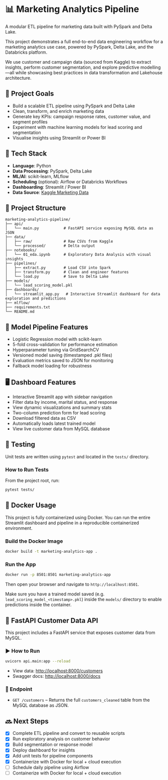 # 📊 Marketing Analytics Pipeline
A modular ETL pipeline for marketing data built with PySpark and Delta Lake.

This project demonstrates a full end-to-end data engineering workflow for a marketing analytics use case, powered by PySpark, Delta Lake, and the Databricks platform.

We use customer and campaign data (sourced from Kaggle) to extract insights, perform customer segmentation, and explore predictive modelling—all while showcasing best practices in data transformation and Lakehouse architecture.

## 🚀 Project Goals

- Build a scalable ETL pipeline using PySpark and Delta Lake
- Clean, transform, and enrich marketing data
- Generate key KPIs: campaign response rates, customer value, and segment profiles
- Experiment with machine learning models for lead scoring and segmentation
- Visualise insights using Streamlit or Power BI

## 🧱 Tech Stack

- **Language**: Python
- **Data Processing**: PySpark, Delta Lake
- **ML/AI**: scikit-learn, MLflow
- **Scheduling** (optional): Airflow or Databricks Workflows
- **Dashboarding**: Streamlit / Power BI
- **Data Source**: [Kaggle Marketing Data](https://www.kaggle.com/datasets/jackdaoud/marketing-data)

## 📁 Project Structure

```
marketing-analytics-pipeline/
├── api/
│   └── main.py           # FastAPI service exposing MySQL data as JSON
├── data/
│   ├── raw/              # Raw CSVs from Kaggle
│   └── processed/        # Delta output
├── notebooks/
│   └── 01_eda.ipynb      # Exploratory Data Analysis with visual insights
├── pipelines/
│   ├── extract.py        # Load CSV into Spark
│   ├── transform.py      # Clean and engineer features
│   └── load.py           # Save to Delta Lake
├── models/
│   └── lead_scoring_model.pkl
├── dashboards/
│   └── streamlit_app.py   # Interactive Streamlit dashboard for data exploration and predictions
├── mlflow/
├── requirements.txt
└── README.md
```

## 🧠 Model Pipeline Features

- Logistic Regression model with scikit-learn
- 5-fold cross-validation for performance estimation
- Hyperparameter tuning via GridSearchCV
- Versioned model saving (timestamped .pkl files)
- Evaluation metrics saved to JSON for monitoring
- Fallback model loading for robustness

## 🖥️ Dashboard Features

- Interactive Streamlit app with sidebar navigation
- Filter data by income, marital status, and response
- View dynamic visualizations and summary stats
- Two-column prediction form for lead scoring
- Download filtered data as CSV
- Automatically loads latest trained model
- View live customer data from MySQL database

## 🧪 Testing

Unit tests are written using `pytest` and located in the `tests/` directory.

### How to Run Tests

From the project root, run:

```bash
pytest tests/
```

## 🐳 Docker Usage

This project is fully containerized using Docker. You can run the entire Streamlit dashboard and pipeline in a reproducible containerized environment.

### Build the Docker Image

```bash
docker build -t marketing-analytics-app .
```

### Run the App

```bash
docker run -p 8501:8501 marketing-analytics-app
```

Then open your browser and navigate to `http://localhost:8501`.

Make sure you have a trained model saved (e.g. `lead_scoring_model_<timestamp>.pkl`) inside the `models/` directory to enable predictions inside the container.

## 📡 FastAPI Customer Data API

This project includes a FastAPI service that exposes customer data from MySQL.

### ▶️ How to Run

```bash
uvicorn api.main:app --reload
```

- View data: [http://localhost:8000/customers](http://localhost:8000/customers)
- Swagger docs: [http://localhost:8000/docs](http://localhost:8000/docs)

### 🔌 Endpoint

- `GET /customers` – Returns the full `customers_cleaned` table from the MySQL database as JSON.

## 🔜 Next Steps

- [x] Complete ETL pipeline and convert to reusable scripts
- [x] Run exploratory analysis on customer behavior
- [x] Build segmentation or response model
- [x] Deploy dashboard for insights
- [x] Add unit tests for pipeline components
- [x] Containerize with Docker for local + cloud execution
- [ ] Schedule daily pipeline using Airflow
- [ ] Containerize with Docker for local + cloud execution
